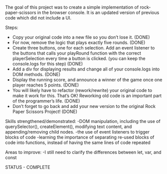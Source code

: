 The goal of this project was to create a simple implementation of rock-paper-scissors in the browser console. It is an updated version of previous code which did not include a UI.

Steps:
- Copy your original code into a new file so you don’t lose it. (DONE)
- For now, remove the logic that plays exactly five rounds. (DONE)
- Create three buttons, one for each selection. Add an event listener to the buttons that calls your playRound function with the correct playerSelection every time a button is clicked. (you can keep the console.logs for this step) (DONE)
- Add a div for displaying results and change all of your console.logs into DOM methods. (DONE)
- Display the running score, and announce a winner of the game once one player reaches 5 points. (DONE)
- You will likely have to refactor (rework/rewrite) your original code to make it work for this. That’s OK! Reworking old code is an important part of the programmer’s life. (DONE)
- Don’t forget to go back and add your new version to the original Rock Paper Scissors Project! (DONE)


Skills strengthened/demonstrated:
-DOM manipulation, including the use of querySelector(), createElement(), modifying text content, and appending/removing child nodes.
-the use of event listeners to trigger blocks of code
-learning the importance of separating re-used blocks of code into functions, instead of having the same lines of code repeated

Areas to improve:
-I still need to clarify the differences between let, var, and const

STATUS - COMPLETE